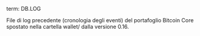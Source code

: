 term: DB.LOG

File di log precedente (cronologia degli eventi) del portafoglio Bitcoin Core spostato nella cartella wallet/ dalla versione 0.16.